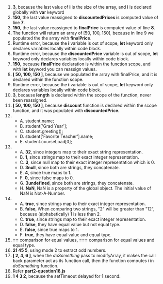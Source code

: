 1. **3**, because the last value of **i** is the size of the array, and **i** is declared globally with **var** keyword
2. **150**, the last value reassigned to **discountedPrices** is computed value of line **7**.
3. **150**, the last value reassigned to **finalPrice** is computed value of line **8**.  
4. The function will return an array of [50, 100, 150], because in line 9 we populated the the array with **finalPrice**.
5. Runtime error, because the **i** variable is out of scope, **let** keyword only declares variables locally within code block.
6. Runtime error, because the **discountedPrice** variable is out of scope, **let** keyword only declares variables locally within code block.
7. **150**, because **finalPrice** declaration is within the function scope, and with **let** keyword you can reassign values.
8. **[ 50, 100, 150 ]**, because we populated the array with finalPrice, and it is declared within the function scope.
9. Runtime error, because the **i** variable is out of scope, **let** keyword only declares variables locally within code block.
10. **3**, because **length** is declared within the scope of the function, never been reassigned.
11. **[ 50, 100, 150 ]**, because **discount** function is declared within the scope function, and it was populated with **discountedPrice**.
12. - A. student.name;
    - B. student['Grad Year'];
    - C. student.greeting();
    - D. student['Favorite Teacher'].name;
    - E. student.courseLoad[0];
13. - A. **32**, since integers map to their exact string representation.
    - B. **1**, since strings map to their exact integer representation.
    - C. **3**, since null map to their exact integer representation which is 0.
    - D. **3null**, since both are strings, they concatenate.
    - E. **4**, since true maps to 1.
    - F. **0**, since false maps to 0.
    - G. **3undefined**, since both are strings, they concatenate.
    - H. **NaN**, NaN is a property of the global object. The initial value of NaN is Not-A-Number.
14. - A. **true**, since strings map to their exact integer representation.
    - B. **false**, When comparing two strings, "2" will be greater than "12", because (alphabetically) 1 is less than 2.
    - C. **true**, since strings map to their exact integer representation.
    - D. **false**, they have equal value but not equal type.
    - E. **false**, since true maps to 1.
    - F. **true**, they have equal value and equal type.
15. **==** comparison for equal values, **===** comparison for equal values and equal type.
16. **21 45 5**, using mode 2 to extract odd numbers.
17. **[ 2, 4, 6 ]**, when the *doSomething* pass to modifyArray, it makes the call back parameter act as its function call, then the function computes *i* in *doSomething* function.
18. Refer **part2-question18.js**
19. **1 4 3 2**, because the setTimeout delayed for 1 second.